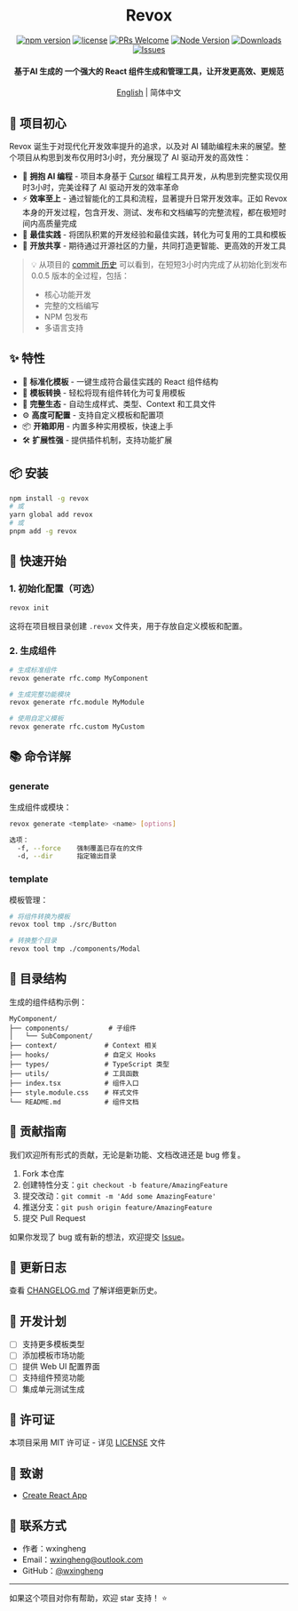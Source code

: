 <div align="center">

# Revox 

[![npm version](https://img.shields.io/npm/v/revox.svg)](https://www.npmjs.com/package/revox)
[![license](https://img.shields.io/npm/l/revox.svg)](https://github.com/wxingheng/revox/blob/main/LICENSE)
[![PRs Welcome](https://img.shields.io/badge/PRs-welcome-brightgreen.svg)](#contributing)
[![Node Version](https://img.shields.io/node/v/revox.svg)](https://nodejs.org)
[![Downloads](https://img.shields.io/npm/dm/revox.svg)](https://www.npmjs.com/package/revox)
[![Issues](https://img.shields.io/github/issues/wxingheng/revox.svg)](https://github.com/wxingheng/revox/issues)

<h4>基于AI 生成的 一个强大的 React 组件生成和管理工具，让开发更高效、更规范</h4>

[English](https://github.com/wxingheng/revox/blob/main/README_EN.md) | 简体中文

</div>

## 🎯 项目初心

Revox 诞生于对现代化开发效率提升的追求，以及对 AI 辅助编程未来的展望。整个项目从构思到发布仅用时3小时，充分展现了 AI 驱动开发的高效性：

- 🤖 **拥抱 AI 编程** - 项目本身基于 [Cursor](https://www.cursor.com/) 编程工具开发，从构思到完整实现仅用时3小时，完美诠释了 AI 驱动开发的效率革命
- ⚡️ **效率至上** - 通过智能化的工具和流程，显著提升日常开发效率。正如 Revox 本身的开发过程，包含开发、测试、发布和文档编写的完整流程，都在极短时间内高质量完成
- 🎨 **最佳实践** - 将团队积累的开发经验和最佳实践，转化为可复用的工具和模板
- 🌟 **开放共享** - 期待通过开源社区的力量，共同打造更智能、更高效的开发工具

> 💡 从项目的 [commit 历史](https://github.com/wxingheng/revox/commits/main/) 可以看到，在短短3小时内完成了从初始化到发布 0.0.5 版本的全过程，包括：
> - 核心功能开发
> - 完整的文档编写
> - NPM 包发布
> - 多语言支持

## ✨ 特性

- 🎯 **标准化模板** - 一键生成符合最佳实践的 React 组件结构
- 🔄 **模板转换** - 轻松将现有组件转化为可复用模板
- 🎨 **完整生态** - 自动生成样式、类型、Context 和工具文件
- ⚙️ **高度可配置** - 支持自定义模板和配置项
- 📦 **开箱即用** - 内置多种实用模板，快速上手
- 🛠 **扩展性强** - 提供插件机制，支持功能扩展

## 📦 安装

```bash
npm install -g revox
# 或
yarn global add revox
# 或
pnpm add -g revox
```

## 🚀 快速开始

### 1. 初始化配置（可选）

```bash
revox init
```

这将在项目根目录创建 `.revox` 文件夹，用于存放自定义模板和配置。

### 2. 生成组件

```bash
# 生成标准组件
revox generate rfc.comp MyComponent

# 生成完整功能模块
revox generate rfc.module MyModule

# 使用自定义模板
revox generate rfc.custom MyCustom
```

## 📚 命令详解

### generate

生成组件或模块：

```bash
revox generate <template> <name> [options]

选项：
  -f, --force    强制覆盖已存在的文件
  -d, --dir      指定输出目录
```

### template

模板管理：

```bash
# 将组件转换为模板
revox tool tmp ./src/Button        

# 转换整个目录
revox tool tmp ./components/Modal  
```

## 📁 目录结构

生成的组件结构示例：

```
MyComponent/
├── components/          # 子组件
│   └── SubComponent/     
├── context/            # Context 相关
├── hooks/              # 自定义 Hooks
├── types/              # TypeScript 类型
├── utils/              # 工具函数
├── index.tsx           # 组件入口
├── style.module.css    # 样式文件
└── README.md           # 组件文档
```


## 🤝 贡献指南

我们欢迎所有形式的贡献，无论是新功能、文档改进还是 bug 修复。

1. Fork 本仓库
2. 创建特性分支：`git checkout -b feature/AmazingFeature`
3. 提交改动：`git commit -m 'Add some AmazingFeature'`
4. 推送分支：`git push origin feature/AmazingFeature`
5. 提交 Pull Request

如果你发现了 bug 或有新的想法，欢迎提交 [Issue](https://github.com/wxingheng/revox/issues)。

## 📝 更新日志

查看 [CHANGELOG.md](./CHANGELOG.md) 了解详细更新历史。

## 🎯 开发计划

- [ ] 支持更多模板类型
- [ ] 添加模板市场功能
- [ ] 提供 Web UI 配置界面
- [ ] 支持组件预览功能
- [ ] 集成单元测试生成

## 📄 许可证

本项目采用 MIT 许可证 - 详见 [LICENSE](LICENSE) 文件

## 🙏 致谢

- [Create React App](https://github.com/facebook/create-react-app)

## 📮 联系方式

- 作者：wxingheng
- Email：[wxingheng@outlook.com](mailto:wxingheng@outlook.com)
- GitHub：[@wxingheng](https://github.com/wxingheng)

---

如果这个项目对你有帮助，欢迎 star 支持！ ⭐️ 

